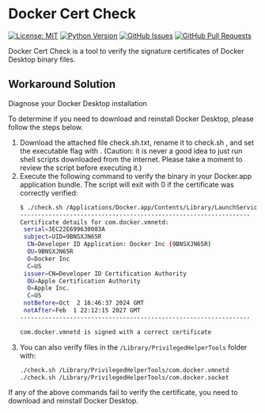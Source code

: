 # Docker Cert Check

[![License: MIT](https://img.shields.io/badge/License-MIT-yellow.svg)](https://opensource.org/licenses/MIT)
[![Python Version](https://img.shields.io/badge/python-3.13-blue.svg)](https://www.python.org/downloads/release/python-3130/)
[![GitHub Issues](https://img.shields.io/github/issues/valorisa/DockerCertCheck.svg)](https://github.com/valorisa/DockerCertCheck/issues)
[![GitHub Pull Requests](https://img.shields.io/github/issues-pr/valorisa/DockerCertCheck.svg)](https://github.com/valorisa/DockerCertCheck/pulls)

Docker Cert Check is a tool to verify the signature certificates of Docker Desktop binary files.

## Workaround Solution

Diagnose your Docker Desktop installation

To determine if you need to download and reinstall Docker Desktop, please follow the steps below.

1. Download the attached  file check.sh.txt, rename it to check.sh , and set the executable flag with . (Caution: it is never a good idea to just run shell scripts downloaded from the internet. Please take a moment to review the script before executing it.)
2. Execute the following command to verify the binary in your Docker.app application bundle. The script will exit with 0 if the certificate was correctly verified:
   ```sh
   $ ./check.sh /Applications/Docker.app/Contents/Library/LaunchServices/com.docker.vmnetd
   -----------------------------------------------------------------
   Certificate details for com.docker.vmnetd:
    serial=3EC22E699630083A
    subject=UID=9BNSXJN65R
     CN=Developer ID Application: Docker Inc (9BNSXJN65R)
     OU=9BNSXJN65R
     O=Docker Inc
     C=US
    issuer=CN=Developer ID Certification Authority
     OU=Apple Certification Authority
     O=Apple Inc.
     C=US
    notBefore=Oct  2 16:46:37 2024 GMT
    notAfter=Feb  1 22:12:15 2027 GMT
   -----------------------------------------------------------------

   com.docker.vmnetd is signed with a correct certificate
   ```
3. You can also verify files in the `/Library/PrivilegedHelperTools` folder with:
   ```sh
   ./check.sh /Library/PrivilegedHelperTools/com.docker.vmnetd
   ./check.sh /Library/PrivilegedHelperTools/com.docker.socket
   ```

If any of the above commands fail to verify the certificate, you need to download and reinstall Docker Desktop.
